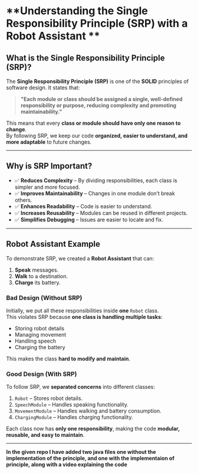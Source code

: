 # **Understanding the Single Responsibility Principle (SRP) with a Robot Assistant **

## **What is the Single Responsibility Principle (SRP)?**
The **Single Responsibility Principle (SRP)** is one of the **SOLID** principles of software design. It states that:  

> **"Each module or class should be assigned a single, well-defined responsibility or purpose, reducing complexity and promoting maintainability."**  

This means that every **class or module should have only one reason to change**.  
By following SRP, we keep our code **organized, easier to understand, and more adaptable** to future changes.  

---

## **Why is SRP Important?**
- ✅ **Reduces Complexity** – By dividing responsibilities, each class is simpler and more focused.  
- ✅ **Improves Maintainability** – Changes in one module don’t break others.  
- ✅ **Enhances Readability** – Code is easier to understand.  
- ✅ **Increases Reusability** – Modules can be reused in different projects.  
- ✅ **Simplifies Debugging** – Issues are easier to locate and fix.  

---

## **Robot Assistant Example**
To demonstrate SRP, we created a **Robot Assistant** that can:
1. **Speak** messages.
2. **Walk** to a destination.
3. **Charge** its battery.  

### **Bad Design (Without SRP)**
Initially, we put all these responsibilities inside **one** `Robot` class.  
This violates SRP because **one class is handling multiple tasks**:  
- Storing robot details  
- Managing movement  
- Handling speech  
- Charging the battery  

This makes the class **hard to modify and maintain**.  

### **Good Design (With SRP)**
To follow SRP, we **separated concerns** into different classes:
1. `Robot` – Stores robot details.  
2. `SpeechModule` – Handles speaking functionality.  
3. `MovementModule` – Handles walking and battery consumption.  
4. `ChargingModule` – Handles charging functionality.  

Each class now has **only one responsibility**, making the code **modular, reusable, and easy to maintain**.  

---
**In the given repo I have added two java files one without the implementation of the principle,
and one with the implementaion of principle,
along with a video explaining the code**
